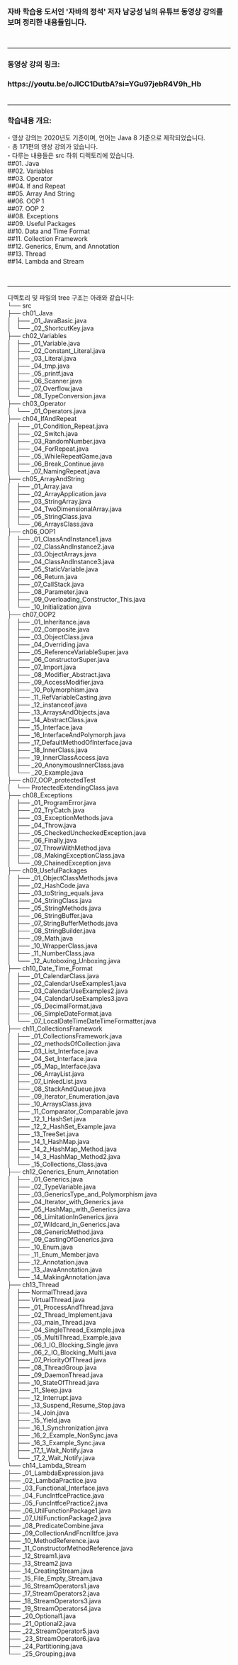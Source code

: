 </br>
<h3>자바 학습용 도서인 '자바의 정석' 저자 남궁성 님의 유튜브 동영상 강의를 보며 정리한 내용들입니다.</h3>
</br>

---

<h3>동영상 강의 링크: <h3>
https://youtu.be/oJlCC1DutbA?si=YGu97jebR4V9h_Hb
</br>
</br>  
  
---

<h3>학습내용 개요:</h3>
- 영상 강의는 2020년도 기준이며, 언어는 Java 8 기준으로 제작되었습니다. </br>  
- 총 171편의 영상 강의가 있습니다. </br>  
- 다루는 내용들은 src 하위 디렉토리에 있습니다.  </br>
##01. Java  </br>
##02. Variables  </br>
##03. Operator  </br>
##04. If and Repeat  </br>
##05. Array And String  </br>
##06. OOP 1  </br>
##07. OOP 2  </br>
##08. Exceptions  </br>
##09. Useful Packages  </br>
##10. Data and Time Format  </br>
##11. Collection Framework  </br>
##12. Generics, Enum, and Annotation </br> 
##13. Thread  </br>
##14. Lambda and Stream  </br>

</br>
</br>  

---

디렉토리 및 파일의 tree 구조는 아래와 같습니다:  
└── src</br>
    ├── ch01_Java  
    │   ├── _01_JavaBasic.java  
    │   └── _02_ShortcutKey.java  
    ├── ch02_Variables  
    │   ├── _01_Variable.java  
    │   ├── _02_Constant_Literal.java  
    │   ├── _03_Literal.java  
    │   ├── _04_tmp.java  
    │   ├── _05_printf.java  
    │   ├── _06_Scanner.java    
    │   ├── _07_Overflow.java    
    │   └── _08_TypeConversion.java    
    ├── ch03_Operator  
    │   └── _01_Operators.java    
    ├── ch04_IfAndRepeat  
    │   ├── _01_Condition_Repeat.java    
    │   ├── _02_Switch.java    
    │   ├── _03_RandomNumber.java    
    │   ├── _04_ForRepeat.java    
    │   ├── _05_WhileRepeatGame.java    
    │   ├── _06_Break_Continue.java    
    │   └── _07_NamingRepeat.java    
    ├── ch05_ArrayAndString  
    │   ├── _01_Array.java    
    │   ├── _02_ArrayApplication.java    
    │   ├── _03_StringArray.java    
    │   ├── _04_TwoDimensionalArray.java    
    │   ├── _05_StringClass.java    
    │   └── _06_ArraysClass.java    
    ├── ch06_OOP1  
    │   ├── _01_ClassAndInstance1.java    
    │   ├── _02_ClassAndInstance2.java    
    │   ├── _03_ObjectArrays.java    
    │   ├── _04_ClassAndInstance3.java    
    │   ├── _05_StaticVariable.java    
    │   ├── _06_Return.java    
    │   ├── _07_CallStack.java    
    │   ├── _08_Parameter.java    
    │   ├── _09_Overloading_Constructor_This.java    
    │   └── _10_Initialization.java    
    ├── ch07_OOP2  
    │   ├── _01_Inheritance.java    
    │   ├── _02_Composite.java    
    │   ├── _03_ObjectClass.java    
    │   ├── _04_Overriding.java    
    │   ├── _05_ReferenceVariableSuper.java    
    │   ├── _06_ConstructorSuper.java    
    │   ├── _07_Import.java    
    │   ├── _08_Modifier_Abstract.java    
    │   ├── _09_AccessModifier.java    
    │   ├── _10_Polymorphism.java    
    │   ├── _11_RefVariableCasting.java    
    │   ├── _12_instanceof.java    
    │   ├── _13_ArraysAndObjects.java    
    │   ├── _14_AbstractClass.java    
    │   ├── _15_Interface.java    
    │   ├── _16_InterfaceAndPolymorph.java    
    │   ├── _17_DefaultMethodOfInterface.java    
    │   ├── _18_InnerClass.java    
    │   ├── _19_InnerClassAccess.java    
    │   ├── _20_AnonymousInnerClass.java    
    │   └── _20_Example.java    
    ├── ch07_OOP_protectedTest  
    │   └── ProtectedExtendingClass.java    
    ├── ch08_Exceptions  
    │   ├── _01_ProgramError.java    
    │   ├── _02_TryCatch.java    
    │   ├── _03_ExceptionMethods.java    
    │   ├── _04_Throw.java    
    │   ├── _05_CheckedUncheckedException.java    
    │   ├── _06_Finally.java    
    │   ├── _07_ThrowWithMethod.java    
    │   ├── _08_MakingExceptionClass.java    
    │   └── _09_ChainedException.java    
    ├── ch09_UsefulPackages  
    │   ├── _01_ObjectClassMethods.java    
    │   ├── _02_HashCode.java    
    │   ├── _03_toString_equals.java    
    │   ├── _04_StringClass.java    
    │   ├── _05_StringMethods.java    
    │   ├── _06_StringBuffer.java    
    │   ├── _07_StringBufferMethods.java    
    │   ├── _08_StringBuilder.java    
    │   ├── _09_Math.java    
    │   ├── _10_WrapperClass.java    
    │   ├── _11_NumberClass.java    
    │   └── _12_Autoboxing_Unboxing.java    
    ├── ch10_Date_Time_Format  
    │   ├── _01_CalendarClass.java    
    │   ├── _02_CalendarUseExamples1.java    
    │   ├── _03_CalendarUseExamples2.java    
    │   ├── _04_CalendarUseExamples3.java    
    │   ├── _05_DecimalFormat.java    
    │   ├── _06_SimpleDateFormat.java    
    │   └── _07_LocalDateTimeDateTimeFormatter.java    
    ├── ch11_CollectionsFramework  
    │   ├── _01_CollectionsFramework.java    
    │   ├── _02_methodsOfCollection.java    
    │   ├── _03_List_Interface.java    
    │   ├── _04_Set_Interface.java    
    │   ├── _05_Map_Interface.java    
    │   ├── _06_ArrayList.java    
    │   ├── _07_LinkedList.java    
    │   ├── _08_StackAndQueue.java    
    │   ├── _09_Iterator_Enumeration.java      
    │   ├── _10_ArraysClass.java      
    │   ├── _11_Comparator_Comparable.java      
    │   ├── _12_1_HashSet.java      
    │   ├── _12_2_HashSet_Example.java      
    │   ├── _13_TreeSet.java      
    │   ├── _14_1_HashMap.java      
    │   ├── _14_2_HashMap_Method.java      
    │   ├── _14_3_HashMap_Method2.java      
    │   └── _15_Collections_Class.java      
    ├── ch12_Generics_Enum_Annotation   
    │   ├── _01_Generics.java      
    │   ├── _02_TypeVariable.java      
    │   ├── _03_GenericsType_and_Polymorphism.java      
    │   ├── _04_Iterator_with_Generics.java      
    │   ├── _05_HashMap_with_Generics.java      
    │   ├── _06_LimitationInGenerics.java      
    │   ├── _07_Wildcard_in_Generics.java      
    │   ├── _08_GenericMethod.java      
    │   ├── _09_CastingOfGenerics.java      
    │   ├── _10_Enum.java      
    │   ├── _11_Enum_Member.java      
    │   ├── _12_Annotation.java      
    │   ├── _13_JavaAnnotation.java      
    │   └── _14_MakingAnnotation.java      
    ├── ch13_Thread  
    │   ├── NormalThread.java      
    │   ├── VirtualThread.java      
    │   ├── _01_ProcessAndThread.java      
    │   ├── _02_Thread_Implement.java      
    │   ├── _03_main_Thread.java      
    │   ├── _04_SingleThread_Example.java      
    │   ├── _05_MultiThread_Example.java      
    │   ├── _06_1_IO_Blocking_Single.java      
    │   ├── _06_2_IO_Blocking_Multi.java      
    │   ├── _07_PriorityOfThread.java      
    │   ├── _08_ThreadGroup.java      
    │   ├── _09_DaemonThread.java      
    │   ├── _10_StateOfThread.java      
    │   ├── _11_Sleep.java      
    │   ├── _12_Interrupt.java      
    │   ├── _13_Suspend_Resume_Stop.java      
    │   ├── _14_Join.java      
    │   ├── _15_Yield.java      
    │   ├── _16_1_Synchronization.java      
    │   ├── _16_2_Example_NonSync.java      
    │   ├── _16_3_Example_Sync.java      
    │   ├── _17_1_Wait_Notify.java      
    │   └── _17_2_Wait_Notify.java      
    └── ch14_Lambda_Stream  
        ├── _01_LambdaExpression.java      
        ├── _02_LambdaPractice.java      
        ├── _03_Functional_Interface.java      
        ├── _04_FuncIntfcePractice.java      
        ├── _05_FuncIntfcePractice2.java      
        ├── _06_UtilFunctionPackage1.java      
        ├── _07_UtilFunctionPackage2.java      
        ├── _08_PredicateCombine.java      
        ├── _09_CollectionAndFncnlItfce.java      
        ├── _10_MethodReference.java      
        ├── _11_ConstructorMethodReference.java      
        ├── _12_Stream1.java      
        ├── _13_Stream2.java      
        ├── _14_CreatingStream.java      
        ├── _15_File_Empty_Stream.java      
        ├── _16_StreamOperators1.java      
        ├── _17_StreamOperators2.java      
        ├── _18_StreamOperators3.java      
        ├── _19_StreamOperators4.java      
        ├── _20_Optional1.java      
        ├── _21_Optional2.java      
        ├── _22_StreamOperator5.java      
        ├── _23_StreamOperator6.java      
        ├── _24_Partitioning.java      
        └── _25_Grouping.java      
</br>
</br>


